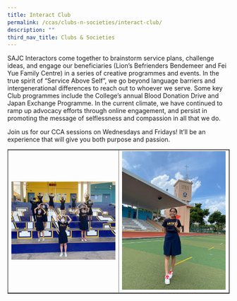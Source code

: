 ```yaml
---
title: Interact Club
permalink: /ccas/clubs-n-societies/interact-club/
description: ""
third_nav_title: Clubs & Societies
---
```

<p>SAJC Interactors come together to brainstorm service plans, challenge ideas, and engage our beneficiaries (Lion&rsquo;s Befrienders Bendemeer and Fei Yue Family Centre) in a series of creative programmes and events. In the true spirit of &ldquo;Service Above Self&rdquo;, we go beyond language barriers and intergenerational differences to reach out to whoever we serve. Some key Club programmes include the College&rsquo;s annual Blood Donation Drive and Japan Exchange Programme. In the current climate, we have continued to ramp up advocacy efforts through online engagement, and persist in promoting the message of selflessness and compassion in all that we do.</p>
<p>Join us for our CCA sessions on Wednesdays and Fridays! It&rsquo;ll be an experience that will give you both purpose and passion.</p>
<table style="border-collapse: collapse; width: 100%;" border="1">
<tbody>
<tr>
<td style="width: 50%;"><img src="/images/ic1.jpeg"></td>
<td style="width: 50%;"><img src="/images/ic2.jpeg"></td>
</tr>
</tbody>
</table>